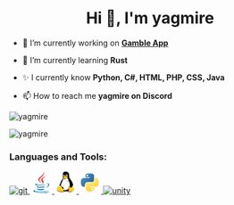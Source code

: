 <h1 align="center">Hi 👋, I'm yagmire</h1> 

- 🔭 I’m currently working on **[Gamble App](https://gambleapp.mogging.org/)**

- 🌱 I’m currently learning **Rust**

- ✨ I currently know **Python, C#, HTML, PHP, CSS, Java**

- 📫 How to reach me **yagmire on Discord**

<p align="left"> <img src="https://komarev.com/ghpvc/?username=yagmire&label=Profile%20views&color=0e75b6&style=flat" alt="yagmire" /> </p> <img src="https://img.shields.io/badge/yagmire!-8A2BE2" alt="yagmire" />

<h3 align="left">Languages and Tools:</h3>
<p align="left"></a> <a href="https://git-scm.com/" target="_blank" rel="noreferrer"> <img src="https://www.vectorlogo.zone/logos/git-scm/git-scm-icon.svg" alt="git" width="40" height="40"/> </a> <a href="https://www.java.com" target="_blank" rel="noreferrer"> <img src="https://raw.githubusercontent.com/devicons/devicon/master/icons/java/java-original.svg" alt="java" width="40" height="40"/> </a> <a href="https://www.linux.org/" target="_blank" rel="noreferrer"> <img src="https://raw.githubusercontent.com/devicons/devicon/master/icons/linux/linux-original.svg" alt="linux" width="40" height="40"/> </a> <a href="https://www.python.org" target="_blank" rel="noreferrer"> <img src="https://raw.githubusercontent.com/devicons/devicon/master/icons/python/python-original.svg" alt="python" width="40" height="40"/> </a> <a href="https://unity.com/" target="_blank" rel="noreferrer"> <img src="https://www.vectorlogo.zone/logos/unity3d/unity3d-icon.svg" alt="unity" width="40" height="40"/> </a> </p>
